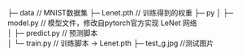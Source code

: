 ├─ data // MNIST数据集
├─ Lenet.pth // 训练得到的权重
├─ py
│  ├─ model.py // 模型文件，修改自pytorch官方实现 LeNet 网络    
│  ├─ predict.py // 预测脚本   
│  └─ train.py // 训练脚本 -> Lenet.pth 
├─ test_g.jpg //测试图片
